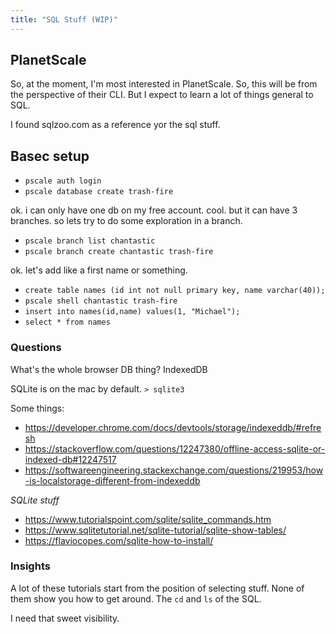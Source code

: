 ```yaml
---
title: "SQL Stuff (WIP)"
---
```


## PlanetScale

So, at the moment, I'm most interested in PlanetScale.
So, this will be from the perspective of their CLI.
But I expect to learn a lot of things general to SQL.

I found sqlzoo.com as a reference yor the sql stuff.

## Basec setup

- `pscale auth login`
- `pscale database create trash-fire`

ok. i can only have one db on my free account. cool.
but it can have 3 branches.
so lets try to do some exploration in a branch.

- `pscale branch list chantastic`
- `pscale branch create chantastic trash-fire`

ok. let's add like a first name or something.

- `create table names (id int not null primary key, name varchar(40));`
- `pscale shell chantastic trash-fire`
- `insert into names(id,name) values(1, "Michael");`
- `select * from names`

### Questions

What's the whole browser DB thing?
IndexedDB

SQLite is on the mac by default.
`> sqlite3`

Some things:
- https://developer.chrome.com/docs/devtools/storage/indexeddb/#refresh
- https://stackoverflow.com/questions/12247380/offline-access-sqlite-or-indexed-db#12247517
- https://softwareengineering.stackexchange.com/questions/219953/how-is-localstorage-different-from-indexeddb

*SQLite stuff*

- https://www.tutorialspoint.com/sqlite/sqlite_commands.htm
- https://www.sqlitetutorial.net/sqlite-tutorial/sqlite-show-tables/
- https://flaviocopes.com/sqlite-how-to-install/

### Insights

A lot of these tutorials start from the position of selecting stuff.
None of them show you how to get around.
The `cd` and `ls` of the SQL.

I need that sweet visibility.